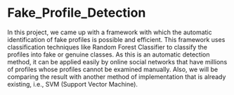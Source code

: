 # Fake_Profile_Detection

In this project, we came up with a framework with which the automatic identification of fake profiles is possible and efficient. This framework uses classification techniques like Random Forest Classifier to classify the profiles into fake or genuine classes. As this is an automatic detection method, it can be applied easily by online social networks that have millions of profiles whose profiles cannot be examined manually. Also, we will be comparing the result with another method of implementation that is already existing, i.e., SVM (Support Vector Machine).
